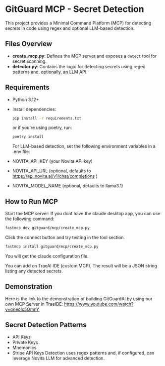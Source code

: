 # GitGuard MCP - Secret Detection

This project provides a Minimal Command Platform (MCP) for detecting secrets in code using regex and optional LLM-based detection.

## Files Overview

- **create_mcp.py**: Defines the MCP server and exposes a `detect` tool for secret scanning.
- **detector.py**: Contains the logic for detecting secrets using regex patterns and, optionally, an LLM API.

## Requirements

- Python 3.12+
- Install dependencies:
  ```bash
  pip install -r requirements.txt
  ```
  or if you're using poetry, run:
  ```bash
  poetry install
  ```

  For LLM-based detection, set the following environment variables in a .env file:
- NOVITA_API_KEY (your Novita API key)
- NOVITA_API_URL (optional, defaults to https://api.novita.ai/v1/chat/completions )
- NOVITA_MODEL_NAME (optional, defaults to llama3.1)

## How to Run MCP
Start the MCP server:
If you dont have the claude desktop app, you can use the following command:
```bash
fastmcp dev gitguard/mcp/create_mcp.py
```
Click the connect button and try testing in the tool section.

```bash
fastmcp install gitguard/mcp/create_mcp.py
```
You will get the claude configuration file.

You can add on TraeAI IDE (custom MCP).
The result will be a JSON string listing any detected secrets.

## Demonstration

Here is the link to the demonstration of building GitGuardAI by using our own MCP Server in TraeIDE:
https://www.youtube.com/watch?v=oneoIc5QmnY


## Secret Detection Patterns
- API Keys
- Private Keys
- Mnemonics
- Stripe API Keys
Detection uses regex patterns and, if configured, can leverage Novita LLM for advanced detection.